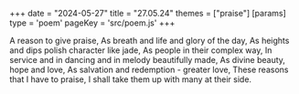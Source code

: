 +++
date = "2024-05-27"
title = "27.05.24"
themes = ["praise"]
[params]
  type = 'poem'
  pageKey = 'src/poem.js'
+++

A reason to give praise,
As breath and life and glory of the day,
As heights and dips polish character like jade,
As people in their complex way,
In service and in dancing and in melody beautifully made,
As divine beauty, hope and love,
As salvation and redemption - greater love,
These reasons that I have to praise,
I shall take them up with many at their side.
